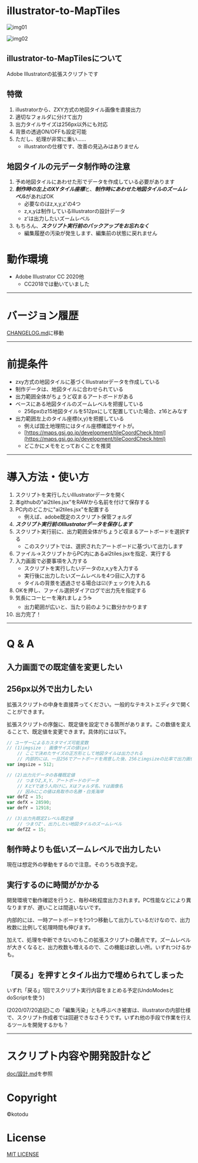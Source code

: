 # illustrator-to-MapTiles

![img01](./docs/3231_false.png)

![img02](./docs/3231_true.png)


## illustrator-to-MapTilesについて
Adobe Illustratorの拡張スクリプトです

## 特徴
1. illustratorから、ZXY方式の地図タイル画像を直接出力
1. 適切なフォルダに分けて出力
1. 出力タイルサイズは256px以外にも対応
1. 背景の透過ON/OFFも設定可能
1. ただし、処理が非常に重い……
    - illustratorの仕様です、改善の見込みはありません

## 地図タイルの元データ制作時の注意
1. 予め地図タイルにあわせた形でデータを作成している必要があります
1. ***制作時の左上のXYタイル座標***と、***制作時にあわせた地図タイルのズームレベル***があればOK
    - 必要なのはz,x,y,z'の4つ
    - z,x,yは制作しているIllustratorの設計データ
    - z'は出力したいズームレベル
1. もちろん、***スクリプト実行前のバックアップをお忘れなく***
    - 編集履歴の汚染が発生します、編集前の状態に戻れません

# 動作環境
- Adobe Illustrator CC 2020他
    - CC2018では動いていました

---------------------------------------------

# バージョン履歴
[CHANGELOG.md](./CHANGELOG)に移動

---------------------------------------------

# 前提条件
- zxy方式の地図タイルに基づくIllustratorデータを作成している
- 制作データは、地図タイルに合わせられている
- 出力範囲全体がちょうど収まるアートボードがある
- ベースにある地図タイルのズームレベルを把握している
    - 256pxのz15地図タイルを512pxにして配置していた場合、z16とみなす
- 出力範囲左上のタイル座標(x,y)を把握している
    - 例えば国土地理院にはタイル座標確認サイトが。
    - [https://maps.gsi.go.jp/development/tileCoordCheck.html](https://maps.gsi.go.jp/development/tileCoordCheck.html)
    - どこかにメモをとっておくことを推奨

---------------------------------------------

# 導入方法・使い方
1. スクリプトを実行したいIllustratorデータを開く
1. 本githubの"ai2tiles.jsx"をRAWから名前を付けて保存する
1. PC内のどこかに"ai2tiles.jsx"を配置する
    - 例えば、adobe既定のスクリプト保管フォルダ
1. ***スクリプト実行前のIllustratorデータを保存します***
1. スクリプト実行前に、出力範囲全体がちょうど収まるアートボードを選択する
    - このスクリプトでは、選択されたアートボードに基づいて出力します
1. ファイル->スクリプトからPC内にあるai2tiles.jsxを指定、実行する
1. 入力画面で必要事項を入力する
    - スクリプトを実行したいデータのz,x,yを入力する
    - 実行後に出力したいズームレベルを4つ目に入力する
    - タイルの背景を透過させる場合は☑(チェック)を入れる
1. OKを押し、ファイル選択ダイアログで出力先を指定する
1. 気長にコーヒーを淹れましょう☕
    - 出力範囲が広いと、当たり前のように数分かかります
1. 出力完了！

---------------------------------------------

# Q & A
## 入力画面での既定値を変更したい
## 256px以外で出力したい

拡張スクリプトの中身を直接弄ってください。一般的なテキストエディタで開くことができます。

拡張スクリプトの序盤に、既定値を設定できる箇所があります。この数値を変えることで、既定値を変更できます。具体的には以下。

```javascript
// ユーザーによるカスタマイズ可能変数
// (1)imgsize : 画像サイズの値(px)
    // ここで決めたサイズの正方形として地図タイルは出力される
    // 内部的には、一旦256でアートボードを用意した後、256とimgsizeの比率で出力画像の倍率を調整する。
var imgsize = 512;

// (2)出力元データの各種既定値
    // つまりZ,X,Y、アートボードのデータ
    // XとYで迷う人向けに。Xはフォルダ名、Yは画像名
    // 因みにこの値は鳥取市の名勝・白兎海岸
var defZ = 15;
var defX = 28590;
var defY = 12918;

// (3)出力先既定Zレベル既定値
    // つまりZ'、出力したい地図タイルのズームレベル
var defZZ = 15;
```

## 制作時よりも低いズームレベルで出力したい

現在は想定外の挙動をするので注意。そのうち改良予定。

## 実行するのに時間がかかる

開発環境で動作確認を行うと、毎秒4枚程度出力されます。PC性能などにより異なりますが、遅いことは間違いないです。

内部的には、一時アートボードを1つ1つ移動して出力しているだけなので、出力枚数に比例して処理時間も伸びます。

加えて、処理を中断できないのもこの拡張スクリプトの難点です。ズームレベルが大きくなると、出力枚数も増えるので、この機能は欲しい所。いずれつけるかも。

## 「戻る」を押すとタイル出力で埋められてしまった
いずれ「戻る」1回でスクリプト実行内容をまとめる予定(UndoModesとdoScriptを使う)


(2020/07/20追記)この「編集汚染」とも呼ぶべき被害は、illustratorの内部仕様で、スクリプト作成者では回避できなさそうです。いずれ他の手段で作業を行えるツールを開発するかも？

---------------------------------------------

# スクリプト内容や開発設計など
[doc/設計.md](./doc/設計.md)を参照

# Copyright
©kotodu

# License
[MIT LICENSE](./LICENSE)

